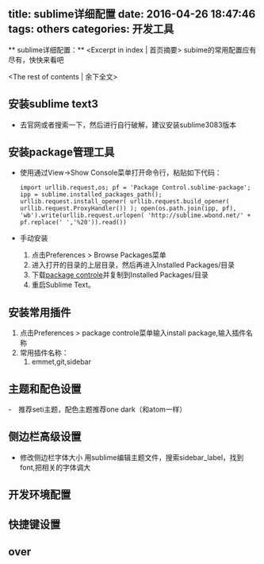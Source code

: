 title: sublime详细配置
date: 2016-04-26 18:47:46
tags: others
categories: 开发工具
---
** sublime详细配置：** <Excerpt in index | 首页摘要>
	subime的常用配置应有尽有，快快来看吧
 <!-- more -->
<The rest of contents | 余下全文>

## 安装sublime text3
- 去官网或者搜索一下，然后进行自行破解，建议安装sublime3083版本

## 安装package管理工具
- 使用通过View->Show Console菜单打开命令行，粘贴如下代码：
	```
	import urllib.request,os; pf = 'Package Control.sublime-package'; ipp = sublime.installed_packages_path(); urllib.request.install_opener( urllib.request.build_opener( urllib.request.ProxyHandler()) ); open(os.path.join(ipp, pf), 'wb').write(urllib.request.urlopen( 'http://sublime.wbond.net/' + pf.replace(' ','%20')).read())
	```

- 手动安装
	1. 点击Preferences > Browse Packages菜单
	2. 进入打开的目录的上层目录，然后再进入Installed Packages/目录
	3. 下载[package controle](https://sublime.wbond.net/Package%20Control.sublime-package)并复制到Installed Packages/目录
	4. 重启Sublime Text。

## 安装常用插件
1. 点击Preferences > package controle菜单输入install package,输入插件名称
2. 常用插件名称：
	1. emmet,git,sidebar


## 主题和配色设置
-　推荐seti主题，配色主题推荐one dark（和atom一样）

## 侧边栏高级设置
- 修改侧边栏字体大小 用sublime编辑主题文件，搜索sidebar_label，找到font,把相关的字体调大

## 开发环境配置

## 快捷键设置

## over
